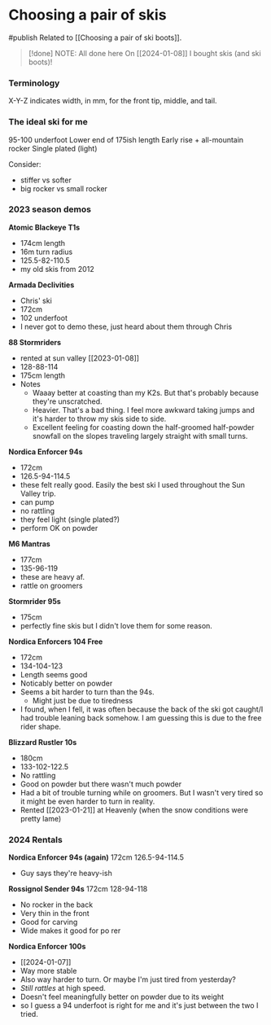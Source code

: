 # Choosing a pair of skis
#publish 
Related to [[Choosing a pair of ski boots]].

> [!done] NOTE: All done here
> On [[2024-01-08]] I bought skis (and ski boots)!

### Terminology
X-Y-Z indicates width, in mm, for the front tip, middle, and tail.

### The ideal ski for me
95-100 underfoot
Lower end of 175ish length
Early rise + all-mountain rocker
Single plated (light)

Consider:
- stiffer vs softer
- big rocker vs small rocker

### 2023 season demos
**Atomic Blackeye T1s**
- 174cm length
- 16m turn radius
- 125.5-82-110.5
- my old skis from 2012

**Armada Declivities**
- Chris' ski
- 172cm
- 102 underfoot
- I never got to demo these, just heard about them through Chris

**88 Stormriders**
- rented at sun valley [[2023-01-08]]
- 128-88-114
- 175cm length
- Notes
    - Waaay better at coasting than my K2s. But that's probably because they're unscratched.
    - Heavier. That's a bad thing. I feel more awkward taking jumps and it's harder to throw my skis side to side.
    - Excellent feeling for coasting down the half-groomed half-powder snowfall on the slopes traveling largely straight with small turns.

**Nordica Enforcer 94s**
- 172cm
- 126.5-94-114.5
- these felt really good. Easily the best ski I used throughout the Sun Valley trip.
- can pump
- no rattling
- they feel light (single plated?)
- perform OK on powder

**M6 Mantras**
- 177cm
- 135-96-119
- these are heavy af.
- rattle on groomers

**Stormrider 95s**
- 175cm
- perfectly fine skis but I didn't love them for some reason.

**Nordica Enforcers 104 Free**
- 172cm
- 134-104-123
- Length seems good
- Noticably better on powder
- Seems a bit harder to turn than the 94s.
  - Might just be due to tiredness 
- I found, when I fell, it was often because the back of the ski got caught/I had trouble leaning back somehow. I am guessing this is due to the free rider shape.

**Blizzard Rustler 10s**
- 180cm
- 133-102-122.5
- No rattling
- Good on powder but there wasn't much powder
- Had a bit of trouble turning while on groomers. But I wasn't very tired so it might be even harder to turn in reality.
- Rented [[2023-01-21]] at Heavenly (when the snow conditions were pretty lame)

### 2024 Rentals
**Nordica Enforcer 94s (again)**
172cm
126.5-94-114.5
- Guy says they're heavy-ish


**Rossignol Sender 94s**
172cm
128-94-118
- No rocker in the back
- Very thin in the front
- Good for carving
- Wide makes it good for po rer

**Nordica Enforcer 100s**
- [[2024-01-07]]
- Way more stable
- Also way harder to turn. Or maybe I'm just tired from yesterday?
- _Still rattles_ at high speed. 
- Doesn't feel meaningfully better on powder due to its weight
- so I guess a 94 underfoot is right for me and it's just between the two I tried.
